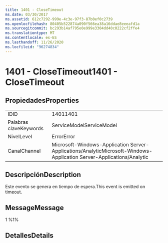 ```yaml
---
title: 1401 - CloseTimeout
ms.date: 03/30/2017
ms.assetid: 612c7292-999e-4c3e-97f3-87b0ef0c2739
ms.openlocfilehash: 80405b522874a090f566ea38a16ddae8eeeafd1a
ms.sourcegitcommit: bc293b14af795e0e999e3304dd40c0222cf2ffe4
ms.translationtype: MT
ms.contentlocale: es-ES
ms.lasthandoff: 11/26/2020
ms.locfileid: "96274834"
---
```

# <a name="1401---closetimeout"></a><span data-ttu-id="df648-102">1401 - CloseTimeout</span><span class="sxs-lookup"><span data-stu-id="df648-102">1401 - CloseTimeout</span></span>

## <a name="properties"></a><span data-ttu-id="df648-103">Propiedades</span><span class="sxs-lookup"><span data-stu-id="df648-103">Properties</span></span>  
  
|||  
|-|-|  
|<span data-ttu-id="df648-104">ID</span><span class="sxs-lookup"><span data-stu-id="df648-104">ID</span></span>|<span data-ttu-id="df648-105">1401</span><span class="sxs-lookup"><span data-stu-id="df648-105">1401</span></span>|  
|<span data-ttu-id="df648-106">Palabras clave</span><span class="sxs-lookup"><span data-stu-id="df648-106">Keywords</span></span>|<span data-ttu-id="df648-107">ServiceModel</span><span class="sxs-lookup"><span data-stu-id="df648-107">ServiceModel</span></span>|  
|<span data-ttu-id="df648-108">Nivel</span><span class="sxs-lookup"><span data-stu-id="df648-108">Level</span></span>|<span data-ttu-id="df648-109">Error</span><span class="sxs-lookup"><span data-stu-id="df648-109">Error</span></span>|  
|<span data-ttu-id="df648-110">Canal</span><span class="sxs-lookup"><span data-stu-id="df648-110">Channel</span></span>|<span data-ttu-id="df648-111">Microsoft-Windows-Application Server-Applications/Analytic</span><span class="sxs-lookup"><span data-stu-id="df648-111">Microsoft-Windows-Application Server-Applications/Analytic</span></span>|  
  
## <a name="description"></a><span data-ttu-id="df648-112">Descripción</span><span class="sxs-lookup"><span data-stu-id="df648-112">Description</span></span>  

 <span data-ttu-id="df648-113">Este evento se genera en tiempo de espera.</span><span class="sxs-lookup"><span data-stu-id="df648-113">This event is emitted on timeout.</span></span>  
  
## <a name="message"></a><span data-ttu-id="df648-114">Message</span><span class="sxs-lookup"><span data-stu-id="df648-114">Message</span></span>  

 <span data-ttu-id="df648-115">1 %</span><span class="sxs-lookup"><span data-stu-id="df648-115">1%</span></span>  
  
## <a name="details"></a><span data-ttu-id="df648-116">Detalles</span><span class="sxs-lookup"><span data-stu-id="df648-116">Details</span></span>
